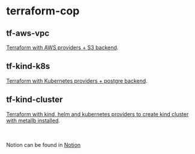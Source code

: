 # terraform-cop

## tf-aws-vpc
[Terraform with AWS providers + S3 backend](https://github.com/yewintaung/terraform-cop/tree/master/tf-aws-vpc).

## tf-kind-k8s
[Terraform with Kubernetes providers + postgre backend](https://github.com/yewintaung/terraform-cop/tree/master/tf-kind-k8s).

## tf-kind-cluster
[Terraform with kind, helm and kubernetes providers to create kind cluster with metallb installed](https://github.com/yewintaung/terraform-cop/tree/master/tf-kind-cluster).

<br><br>
Notion can be found in
[Notion](https://yewint.notion.site/Terraform-Backend-Types-5f970599539f4ab0bf0e84d261a9fc5b?pvs=4)
